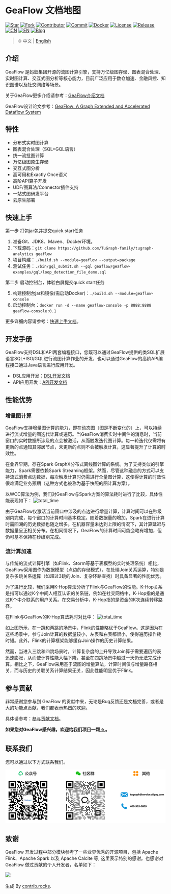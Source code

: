 # GeaFlow 文档地图

[![Star](https://shields.io/github/stars/tugraph-family/tugraph-analytics?logo=startrek&label=Star&color=yellow)](https://github.com/TuGraph-family/tugraph-analytics/stargazers)
[![Fork](https://shields.io/github/forks/tugraph-family/tugraph-analytics?logo=forgejo&label=Fork&color=orange)](https://github.com/TuGraph-family/tugraph-analytics/forks)
[![Contributor](https://shields.io/github/contributors/tugraph-family/tugraph-analytics?logo=actigraph&label=Contributor&color=abcdef)](https://github.com/TuGraph-family/tugraph-analytics/contributors)
[![Commit](https://badgen.net/github/last-commit/tugraph-family/tugraph-analytics/master?icon=git&label=Commit)](https://github.com/TuGraph-family/tugraph-analytics/commits/master)
[![Docker](https://shields.io/docker/pulls/tugraph/geaflow-console?logo=docker&label=Docker&color=blue)](https://hub.docker.com/r/tugraph/geaflow-console/tags)
[![License](https://shields.io/github/license/tugraph-family/tugraph-analytics?logo=apache&label=License&color=blue)](https://www.apache.org/licenses/LICENSE-2.0.html)
[![Release](https://shields.io/github/v/release/tugraph-family/tugraph-analytics.svg?logo=stackblitz&label=Version&color=red)](https://github.com/TuGraph-family/tugraph-analytics/releases)
[![CN](https://shields.io/badge/Docs-中文-blue?logo=readme)](https://tugraph-analytics.readthedocs.io/en/latest/docs-cn/introduction/)
[![EN](https://shields.io/badge/Docs-English-blue?logo=readme)](https://tugraph-analytics.readthedocs.io/en/latest/docs-en/introduction/)
[![Blog](https://badgen.net/static/Blog/github.io/orange?icon=rss)](https://tugraph-analytics.github.io/)

> 🌐️ 中文 | [English](README.md)

<!--intro-start-->
## 介绍
GeaFlow 是蚂蚁集团开源的流图计算引擎，支持万亿级图存储、图表混合处理、实时图计算、交互式图分析等核心能力，目前广泛应用于数仓加速、金融风控、知识图谱以及社交网络等场景。

关于GeaFlow更多介绍请参考：[GeaFlow介绍文档](docs/docs-cn/source/2.introduction.md)

GeaFlow设计论文参考：[GeaFlow: A Graph Extended and Accelerated Dataflow System](https://dl.acm.org/doi/abs/10.1145/3589771)

## 特性

* 分布式实时图计算
* 图表混合处理（SQL+GQL语言）
* 统一流批图计算
* 万亿级图原生存储
* 交互式图分析
* 高可用和Exactly Once语义
* 高阶API算子开发
* UDF/图算法/Connector插件支持
* 一站式图研发平台
* 云原生部署

## 快速上手
第一步 打包jar包并提交quick start任务

1. 准备Git、JDK8、Maven、Docker环境。
2. 下载源码：`git clone https://github.com/TuGraph-family/tugraph-analytics geaflow`
3. 项目构建：`./build.sh --module=geaflow --output=package`
4. 测试任务：`./bin/gql_submit.sh --gql geaflow/geaflow-examples/gql/loop_detection_file_demo.sql`

第二步 启动控制台，体验白屏提交quick start任务

5. 构建控制台jar和镜像(需启动Docker)：`./build.sh --module=geaflow-console`
6. 启动控制台：`docker run -d --name geaflow-console -p 8888:8888 geaflow-console:0.1`

更多详细内容请参考：[快速上手文档](docs/docs-cn/source/3.quick_start/1.quick_start.md)。

## 开发手册

GeaFlow支持DSL和API两套编程接口，您既可以通过GeaFlow提供的类SQL扩展语言SQL+ISO/GQL进行流图计算作业的开发，也可以通过GeaFlow的高阶API编程接口通过Java语言进行应用开发。
* DSL应用开发：[DSL开发文档](docs/docs-cn/source/5.application-development/2.dsl/1.overview.md)
* API应用开发：[API开发文档](docs/docs-cn/source/5.application-development/1.api/1.overview.md)

## 性能优势

### 增量图计算

GeaFlow支持增量图计算的能力，即在动态图（图是不断变化的）上，可以持续进行流式增量的图迭代计算或遍历。当GeaFlow消费实时中间件的消息时，当前窗口的实时数据所涉及的点会被激活，从而触发迭代图计算。每一轮迭代仅需将有更新的点通知其邻居节点，未更新的点则不会被触发计算，这显著提升了计算的时效性。

在业界早期，存在Spark GraphX分布式离线图计算的系统。为了支持类似的引擎能力，Spark需要依赖Spark Streaming框架。然而，尽管这种融合的方式可以支持流式消费点边数据，每次触发计算时仍需进行全量图计算，这使得计算的时效性很难满足业务预期（这种方式也被称为基于快照的图计算方案）。

以WCC算法为例，我们对GeaFlow与Spark方案的算法耗时进行了比较，具体性能表现如下：
![total_time](docs/static/img/vs_dynamic_graph_compute_perf_cn.jpg)

由于GeaFlow仅激活当前窗口中涉及的点边进行增量计算，计算时间可以在秒级别内完成，每个窗口的计算时间基本稳定。随着数据量的增加，Spark在进行计算时需回溯的历史数据也随之增多。在机器容量未达到上限的情况下，其计算延迟与数据量呈正相关分布。在相同情况下，GeaFlow的计算时间可能会略有增加，但仍可基本保持在秒级别完成。

### 流计算加速

与传统的流式计算引擎（如Flink、Storm等基于表模型的实时处理系统）相比，GeaFlow采用图作为数据模型（点边的存储模式），在处理Join关系运算，特别是复杂多跳关系运算（如超过3跳的Join、复杂环路查找）时具备显著的性能优势。

为了进行比较，我们采用K-Hop算法分析了Flink与GeaFlow的性能。K-Hop关系是指可以通过K个中间人相互认识的关系链，例如在社交网络中，K-Hop指的是通过K个中介联系的用户关系。在交易分析中，K-Hop指的是资金的K次连续转移路径。

在Flink与GeaFlow的K-Hop算法耗时对比中：
![total_time](docs/static/img/vs_multi_hops_cn.jpg)

如上图所示，在一跳和两跳的场景中，Flink的性能略优于GeaFlow。这是因为在这些场景中，参与Join计算的数据量较小，左表和右表都很小，使得遍历操作耗时短。此外，Flink的计算框架能够缓存Join操作的历史计算结果。

然而，当进入三跳和四跳场景时，计算复杂度的上升导致Join算子需要遍历的表迅速膨胀，从而使计算性能大幅下降，甚至在四跳场景中超过一天仍无法完成计算。相比之下，GeaFlow采用基于流图的增量算法，计算时间仅与增量路径相关，而与历史的关联关系计算结果无关，因此性能明显优于Flink。


## 参与贡献
非常感谢您参与到 GeaFlow 的贡献中来，无论是Bug反馈还是文档完善，或者是大的功能点贡献，我们都表示热烈的欢迎。

具体请参考：[参与贡献文档](docs/docs-cn/source/9.contribution.md)。

**如果您对GeaFlow感兴趣，欢迎给我们项目一颗[ ⭐️ ](https://github.com/TuGraph-family/tugraph-analytics)。**

## 联系我们
您可以通过以下方式联系我们。

![contacts](https://github.com/TuGraph-family/community/blob/master/assets/contacts-cn.png)

## 致谢
GeaFlow 开发过程中部分模块参考了一些业界优秀的开源项目，包括 Apache Flink、Apache Spark 以及 Apache Calcite 等, 这里表示特别的感谢。也感谢对 GeaFlow 做过贡献的个人开发者，名单如下：

<a href="https://github.com/TuGraph-family/tugraph-analytics/graphs/contributors">
  <img src="https://contrib.rocks/image?repo=TuGraph-family/tugraph-analytics" />
</a>

生成 By [contrib.rocks](https://contrib.rocks).
<!--intro-end-->
<!--intro-end-->
